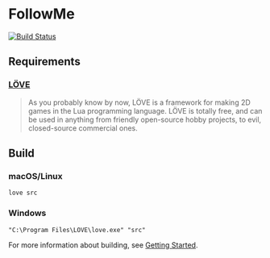 # FollowMe


[![Build Status](https://travis-ci.org/binaryreveries/FollowMe.svg?branch=master)](https://travis-ci.org/binaryreveries/FollowMe)

## Requirements

### [LÖVE](http://love2d.org/)

> As you probably know by now, LÖVE is a framework for making 2D games in the
> Lua programming language. LÖVE is totally free, and can be used in anything
> from friendly open-source hobby projects, to evil, closed-source commercial
> ones.


## Build

### macOS/Linux

```
love src
```

### Windows

```
"C:\Program Files\LOVE\love.exe" "src"
```

For more information about building, see [Getting
Started](https://love2d.org/wiki/Getting_Started).
